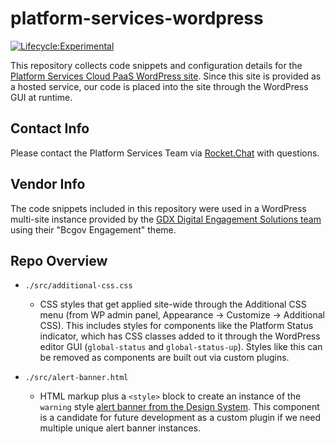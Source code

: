# platform-services-wordpress

[![Lifecycle:Experimental](https://img.shields.io/badge/Lifecycle-Experimental-339999)](https://github.com/bcgov/repomountie/blob/master/doc/lifecycle-badges.md)

This repository collects code snippets and configuration details for the [Platform Services Cloud PaaS WordPress site](https://platform-services-dev.apps.silver.devops.gov.bc.ca/). Since this site is provided as a hosted service, our code is placed into the site through the WordPress GUI at runtime.

## Contact Info

Please contact the Platform Services Team via [Rocket.Chat](https://developer.gov.bc.ca/Steps-to-join-Rocket.Chat) with questions.

## Vendor Info

The code snippets included in this repository were used in a WordPress multi-site instance provided by the [GDX Digital Engagement Solutions team](https://dir.gov.bc.ca/gtds.cgi?show=Branch&organizationCode=CITZ&organizationalUnitCode=GDX%2dDES) using their "Bcgov Engagement" theme.

## Repo Overview

- `./src/additional-css.css`

  - CSS styles that get applied site-wide through the Additional CSS menu (from WP admin panel, Appearance -> Customize -> Additional CSS). This includes styles for components like the Platform Status indicator, which has CSS classes added to it through the WordPress editor GUI (`global-status` and `global-status-up`). Styles like this can be removed as components are built out via custom plugins.

- `./src/alert-banner.html`
  - HTML markup plus a `<style>` block to create an instance of the `warning` style [alert banner from the Design System](https://developer.gov.bc.ca/Design-System/Alert-Banners). This component is a candidate for future development as a custom plugin if we need multiple unique alert banner instances.
